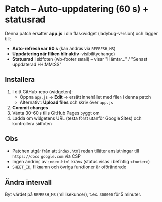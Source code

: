 
# Patch – Auto-uppdatering (60 s) + statusrad

Denna patch ersätter **app.js** i din flaskwidget (ladybug-version) och lägger till:

- **Auto-refresh var 60 s** (kan ändras via `REFRESH_MS`)
- **Uppdatering när fliken blir aktiv** (visibilitychange)
- **Statusrad** i sidfoten (wb-footer small) – visar "Hämtar…" / "Senast uppdaterad HH:MM:SS"

## Installera
1. I ditt GitHub-repo (widgeten):
   - Öppna `app.js` → **Edit** → ersätt innehållet med filen i denna patch
   - Alternativt: **Upload files** och skriv över `app.js`
2. **Commit changes**
3. Vänta 30–60 s tills GitHub Pages byggt om
4. Ladda om widgetens URL (testa först utanför Google Sites) och kontrollera sidfoten

## Obs
- Patchen utgår från att `index.html` redan tillåter anslutningar till `https://docs.google.com` via CSP
- Ingen ändring av `index.html` krävs (status visas i befintlig `<footer>`)
- `SHEET_ID`, fliknamn och övriga funktioner är oförändrade

## Ändra intervall
Byt värdet på `REFRESH_MS` (millisekunder), t.ex. `300000` för 5 minuter.
